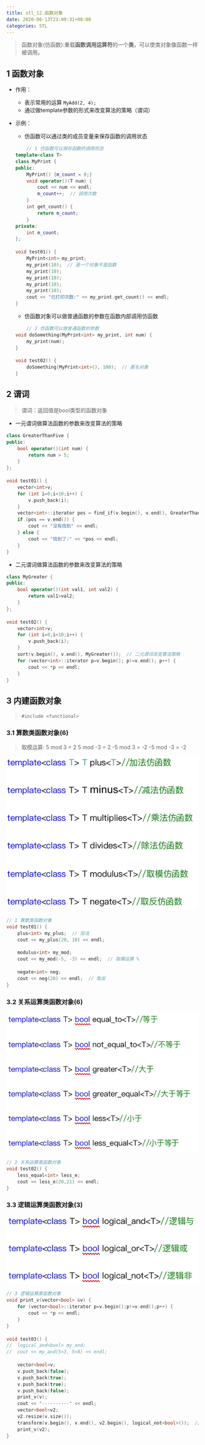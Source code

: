 ```yaml
---
title: stl_12.函数对象
date: 2020-06-13T23:09:31+08:00
categories: STL
---
```

> 函数对象(仿函数):重载**函数调用运算符**的一个**类**，可以使类对象像函数一样被调用。

## 1 函数对象
* 作用：
    * 表示常用的运算 `MyAdd(2, 4);`
    * 通过做template参数的形式来改变算法的策略（谓词）
* 示例：
    * 仿函数可以通过类的成员变量来保存函数的调用状态
    
    ```cpp
        // 1 仿函数可以保存函数的调用状态
    template<class T>
    class MyPrint {
    public:
    	MyPrint() {m_count = 0;}
    	void operator()(T num) {
    		cout << num << endl;
    		m_count++;  // 调用次数
    	}
    	int get_count() {
    		return m_count;
    	}
    private:
    	int m_count;
    };
    
    void test01() {
    	MyPrint<int> my_print;
    	my_print(10);  // 是一个对象不是函数
    	my_print(10);
    	my_print(10);
    	my_print(10);
    	my_print(10);
    	cout << "已打印次数:" << my_print.get_count() << endl;
    }
    ```
    
    * 仿函数对象可以做普通函数的参数在函数内部调用仿函数
    
    ```cpp
        // 2 仿函数可以做普通函数的参数
    void doSomething(MyPrint<int> my_print, int num) {
    	my_print(num);
    }
    
    void test02() {
    	doSomething(MyPrint<int>(), 100);  // 匿名对象
    }
    ```
    
## 2 谓词
> 谓词：返回值是bool类型的函数对象

* 一元谓词做算法函数的参数来改变算法的策略

```cpp
class GreaterThanFive {
public:
	bool operator()(int num) {
		return num > 5;
	}
};

void test01() {
	vector<int>v;
	for (int i=0;i<10;i++) {
		v.push_back(i);
	}
	vector<int>::iterator pos = find_if(v.begin(), v.end(), GreaterThanFive());  // 一元谓词改变算法策略
	if (pos == v.end()) {
		cout << "没有找到" << endl;
	} else {
		cout << "找到了:" << *pos << endl;
	}
}
```

* 二元谓词做算法函数的参数来改变算法的策略

```cpp
class MyGreater {
public:
	bool operator()(int val1, int val2) {
		return val1>val2;
	}
};

void test02() {
	vector<int>v;
	for (int i=0;i<10;i++) {
		v.push_back(i);
	}
	sort(v.begin(), v.end(), MyGreater());  // 二元谓词改变算法策略
	for (vector<int>::iterator p=v.begin(); p!=v.end(); p++) {
		cout << *p << endl;
	}
}
```

## 3 内建函数对象
> `#include <functional>`

### 3.1 算数类函数对象(6)
> 取模运算:
> 5 mod 3 = 2
> 5 mod -3 = 2
> -5 mod 3 = -2
> -5 mod -3 = -2

![-w293](media/15920620175022.jpg)

```cpp
// 1 算数类函数对象
void test01() {
	plus<int> my_plus;  // 加法
	cout << my_plus(20, 10) << endl;
	
	modulus<int> my_mod;
	cout << my_mod(-5, -3) << endl;  // 取模运算 %
	
	negate<int> neg;
	cout << neg(20) << endl;  // 取反
}
```

### 3.2 关系运算类函数对象(6)
![-w329](media/15920620720347.jpg)

```cpp
// 2 关系运算类函数对象
void test02() {
	less_equal<int> less_e;
	cout << less_e(20,21) << endl;
}
```


### 3.3 逻辑运算类函数对象(3)
![-w296](media/15920621035162.jpg)

```cpp
// 3 逻辑运算类函数对象
void print_v(vector<bool> &v) {
	for (vector<bool>::iterator p=v.begin();p!=v.end();p++) {
		cout << *p << endl;
	}
}

void test03() {
//	logical_and<bool> my_and;
//	cout << my_and(5>3, 5>8) << endl;
	
	vector<bool>v;
	v.push_back(false);
	v.push_back(true);
	v.push_back(true);
	v.push_back(false);
	print_v(v);
	cout << "----------" << endl;
	vector<bool>v2;
	v2.resize(v.size());
	transform(v.begin(), v.end(), v2.begin(), logical_not<bool>());  // 匿名对象改变算法策略
	print_v(v2);
}
```